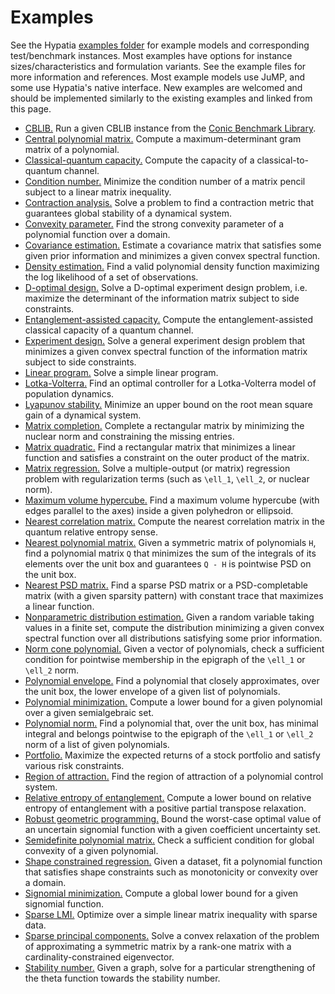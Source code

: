 # Examples

See the Hypatia [examples folder](https://github.com/chriscoey/Hypatia.jl/tree/master/examples) for example models and corresponding test/benchmark instances.
Most examples have options for instance sizes/characteristics and formulation variants.
See the example files for more information and references.
Most example models use JuMP, and some use Hypatia's native interface.
New examples are welcomed and should be implemented similarly to the existing examples and linked from this page.

- [CBLIB.](https://github.com/chriscoey/Hypatia.jl/tree/master/examples/CBLIB) Run a given CBLIB instance from the [Conic Benchmark Library](http://cblib.zib.de/).
- [Central polynomial matrix.](https://github.com/chriscoey/Hypatia.jl/tree/master/examples/centralpolymat) Compute a maximum-determinant gram matrix of a polynomial.
- [Classical-quantum capacity.](https://github.com/chriscoey/Hypatia.jl/tree/master/examples/classicalquantum) Compute the capacity of a classical-to-quantum channel.
- [Condition number.](https://github.com/chriscoey/Hypatia.jl/tree/master/examples/conditionnum) Minimize the condition number of a matrix pencil subject to a linear matrix inequality.
- [Contraction analysis.](https://github.com/chriscoey/Hypatia.jl/tree/master/examples/contraction) Solve a problem to find a contraction metric that guarantees global stability of a dynamical system.
- [Convexity parameter.](https://github.com/chriscoey/Hypatia.jl/tree/master/examples/convexityparameter) Find the strong convexity parameter of a polynomial function over a domain.
- [Covariance estimation.](https://github.com/chriscoey/Hypatia.jl/tree/master/examples/covarianceest) Estimate a covariance matrix that satisfies some given prior information and minimizes a given convex spectral function.
- [Density estimation.](https://github.com/chriscoey/Hypatia.jl/tree/master/examples/densityest) Find a valid polynomial density function maximizing the log likelihood of a set of observations.
- [D-optimal design.](https://github.com/chriscoey/Hypatia.jl/tree/master/examples/doptimaldesign) Solve a D-optimal experiment design problem, i.e. maximize the determinant of the information matrix subject to side constraints.
- [Entanglement-assisted capacity.](https://github.com/chriscoey/Hypatia.jl/tree/master/examples/entanglementassisted) Compute the entanglement-assisted classical capacity of a quantum channel.
- [Experiment design.](https://github.com/chriscoey/Hypatia.jl/tree/master/examples/experimentdesign) Solve a general experiment design problem that minimizes a given convex spectral function of the information matrix subject to side constraints.
- [Linear program.](https://github.com/chriscoey/Hypatia.jl/tree/master/examples/linearopt) Solve a simple linear program.
- [Lotka-Volterra.](https://github.com/chriscoey/Hypatia.jl/tree/master/examples/lotkavolterra) Find an optimal controller for a Lotka-Volterra model of population dynamics.
- [Lyapunov stability.](https://github.com/chriscoey/Hypatia.jl/tree/master/examples/lyapunovstability) Minimize an upper bound on the root mean square gain of a dynamical system.
- [Matrix completion.](https://github.com/chriscoey/Hypatia.jl/tree/master/examples/matrixcompletion) Complete a rectangular matrix by minimizing the nuclear norm and constraining the missing entries.
- [Matrix quadratic.](https://github.com/chriscoey/Hypatia.jl/tree/master/examples/matrixquadratic) Find a rectangular matrix that minimizes a linear function and satisfies a constraint on the outer product of the matrix.
- [Matrix regression.](https://github.com/chriscoey/Hypatia.jl/tree/master/examples/matrixregression) Solve a multiple-output (or matrix) regression problem with regularization terms (such as ``\ell_1``, ``\ell_2``, or nuclear norm).
- [Maximum volume hypercube.](https://github.com/chriscoey/Hypatia.jl/tree/master/examples/maxvolume) Find a maximum volume hypercube (with edges parallel to the axes) inside a given polyhedron or ellipsoid.
- [Nearest correlation matrix.](https://github.com/chriscoey/Hypatia.jl/tree/master/examples/nearestcorrelation) Compute the nearest correlation matrix in the quantum relative entropy sense.
- [Nearest polynomial matrix.](https://github.com/chriscoey/Hypatia.jl/tree/master/examples/nearestpolymat) Given a symmetric matrix of polynomials ``H``, find a polynomial matrix ``Q`` that minimizes the sum of the integrals of its elements over the unit box and guarantees ``Q - H`` is pointwise PSD on the unit box.
- [Nearest PSD matrix.](https://github.com/chriscoey/Hypatia.jl/tree/master/examples/nearestpsd) Find a sparse PSD matrix or a PSD-completable matrix (with a given sparsity pattern) with constant trace that maximizes a linear function.
- [Nonparametric distribution estimation.](https://github.com/chriscoey/Hypatia.jl/tree/master/examples/nonparametricdistr) Given a random variable taking values in a finite set, compute the distribution minimizing a given convex spectral function over all distributions satisfying some prior information.
- [Norm cone polynomial.](https://github.com/chriscoey/Hypatia.jl/tree/master/examples/normconepoly) Given a vector of polynomials, check a sufficient condition for pointwise membership in the epigraph of the ``\ell_1`` or ``\ell_2`` norm.
- [Polynomial envelope.](https://github.com/chriscoey/Hypatia.jl/tree/master/examples/polyenvelope) Find a polynomial that closely approximates, over the unit box, the lower envelope of a given list of polynomials.
- [Polynomial minimization.](https://github.com/chriscoey/Hypatia.jl/tree/master/examples/polymin) Compute a lower bound for a given polynomial over a given semialgebraic set.
- [Polynomial norm.](https://github.com/chriscoey/Hypatia.jl/tree/master/examples/polynorm) Find a polynomial that, over the unit box, has minimal integral and belongs pointwise to the epigraph of the ``\ell_1`` or ``\ell_2`` norm of a list of given polynomials.
- [Portfolio.](https://github.com/chriscoey/Hypatia.jl/tree/master/examples/portfolio) Maximize the expected returns of a stock portfolio and satisfy various risk constraints.
- [Region of attraction.](https://github.com/chriscoey/Hypatia.jl/tree/master/examples/regionofattr) Find the region of attraction of a polynomial control system.
- [Relative entropy of entanglement.](https://github.com/chriscoey/Hypatia.jl/tree/master/examples/relentrentanglement) Compute a lower bound on relative entropy of entanglement with a positive partial transpose relaxation.
- [Robust geometric programming.](https://github.com/chriscoey/Hypatia.jl/tree/master/examples/robustgeomprog) Bound the worst-case optimal value of an uncertain signomial function with a given coefficient uncertainty set.
- [Semidefinite polynomial matrix.](https://github.com/chriscoey/Hypatia.jl/tree/master/examples/semidefinitepoly) Check a sufficient condition for global convexity of a given polynomial.
- [Shape constrained regression.](https://github.com/chriscoey/Hypatia.jl/tree/master/examples/shapeconregr) Given a dataset, fit a polynomial function that satisfies shape constraints such as monotonicity or convexity over a domain.
- [Signomial minimization.](https://github.com/chriscoey/Hypatia.jl/tree/master/examples/signomialmin) Compute a global lower bound for a given signomial function.
- [Sparse LMI.](https://github.com/chriscoey/Hypatia.jl/tree/master/examples/sparselmi) Optimize over a simple linear matrix inequality with sparse data.
- [Sparse principal components.](https://github.com/chriscoey/Hypatia.jl/tree/master/examples/sparsepca) Solve a convex relaxation of the problem of approximating a symmetric matrix by a rank-one matrix with a cardinality-constrained eigenvector.
- [Stability number.](https://github.com/chriscoey/Hypatia.jl/tree/master/examples/stabilitynumber) Given a graph, solve for a particular strengthening of the theta function towards the stability number.
